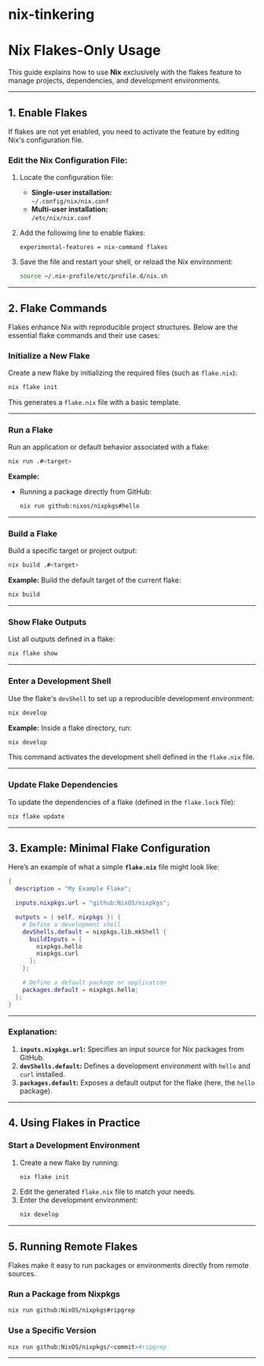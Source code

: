 # nix-tinkering
# Nix Flakes-Only Usage

This guide explains how to use **Nix** exclusively with the flakes feature to manage projects, dependencies, and development environments.

---

## **1. Enable Flakes**

If flakes are not yet enabled, you need to activate the feature by editing Nix's configuration file.

### Edit the Nix Configuration File:
1. Locate the configuration file:
   - **Single-user installation:**  
     `~/.config/nix/nix.conf`
   - **Multi-user installation:**  
     `/etc/nix/nix.conf`

2. Add the following line to enable flakes:
   ```plaintext
   experimental-features = nix-command flakes
   ```

3. Save the file and restart your shell, or reload the Nix environment:
   ```bash
   source ~/.nix-profile/etc/profile.d/nix.sh
   ```

---

## **2. Flake Commands**

Flakes enhance Nix with reproducible project structures. Below are the essential flake commands and their use cases:

### **Initialize a New Flake**
Create a new flake by initializing the required files (such as `flake.nix`):
```bash
nix flake init
```

This generates a `flake.nix` file with a basic template.

---

### **Run a Flake**
Run an application or default behavior associated with a flake:
```bash
nix run .#<target>
```

**Example:**
- Running a package directly from GitHub:
  ```bash
  nix run github:nixos/nixpkgs#hello
  ```

---

### **Build a Flake**
Build a specific target or project output:
```bash
nix build .#<target>
```

**Example:**
Build the default target of the current flake:
```bash
nix build
```

---

### **Show Flake Outputs**
List all outputs defined in a flake:
```bash
nix flake show
```

---

### **Enter a Development Shell**
Use the flake's `devShell` to set up a reproducible development environment:
```bash
nix develop
```

**Example:**
Inside a flake directory, run:
```bash
nix develop
```
This command activates the development shell defined in the `flake.nix` file.

---

### **Update Flake Dependencies**
To update the dependencies of a flake (defined in the `flake.lock` file):
```bash
nix flake update
```

---

## **3. Example: Minimal Flake Configuration**

Here’s an example of what a simple **`flake.nix`** file might look like:

```nix
{
  description = "My Example Flake";

  inputs.nixpkgs.url = "github:NixOS/nixpkgs";

  outputs = { self, nixpkgs }: {
    # Define a development shell
    devShells.default = nixpkgs.lib.mkShell {
      buildInputs = [
        nixpkgs.hello
        nixpkgs.curl
      ];
    };

    # Define a default package or application
    packages.default = nixpkgs.hello;
  };
}
```

---

### **Explanation:**
1. **`inputs.nixpkgs.url`:** Specifies an input source for Nix packages from GitHub.
2. **`devShells.default`:** Defines a development environment with `hello` and `curl` installed.
3. **`packages.default`:** Exposes a default output for the flake (here, the `hello` package).

---

## **4. Using Flakes in Practice**

### Start a Development Environment
1. Create a new flake by running:
   ```bash
   nix flake init
   ```
2. Edit the generated `flake.nix` file to match your needs.
3. Enter the development environment:
   ```bash
   nix develop
   ```

---

## **5. Running Remote Flakes**

Flakes make it easy to run packages or environments directly from remote sources.

### Run a Package from Nixpkgs
```bash
nix run github:NixOS/nixpkgs#ripgrep
```

### Use a Specific Version
```bash
nix run github:NixOS/nixpkgs/<commit>#ripgrep
```

---
